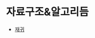 # 자료구조&알고리듬

- [재귀](https://github.com/redbindy/ComputerScience/tree/master/DataStructure%26Algorithm/recursion)
